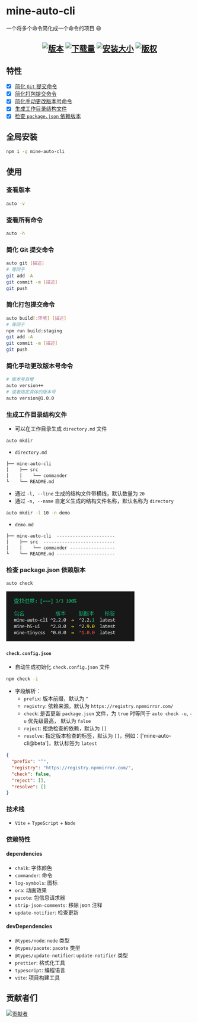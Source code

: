 # mine-auto-cli

一个将多个命令简化成一个命令的项目 😆

<h2 align="center">
  <a href="https://www.npmjs.com/package/mine-auto-cli"><img src="https://img.shields.io/npm/v/mine-auto-cli.svg?logo=npm" alt="版本" /></a>
  <a href="https://www.npmjs.com/package/mine-auto-cli"><img src="https://img.shields.io/npm/dt/mine-auto-cli?logo=Markdown" alt="下载量" /></a>
  <a href="https://www.npmjs.com/package/mine-auto-cli"><img src="https://packagephobia.com/badge?p=mine-auto-cli" alt="安装大小" /></a>
  <a href="https://github.com/biaov/mine-auto-cli/blob/main/LICENSE"><img src="https://img.shields.io/badge/license-MIT-green?logo=Unlicense" alt="版权" /></a>
</h2>

## 特性

- [x] [简化 `Git` 提交命令](#简化-git-提交命令)
- [x] [简化打包提交命令](#简化打包提交命令)
- [x] [简化手动更改版本号命令](#简化手动更改版本号命令)
- [x] [生成工作目录结构文件](#生成工作目录结构文件)
- [x] [检查 `package.json` 依赖版本](#检查-packagejson-依赖版本)

## 全局安装

```sh
npm i -g mine-auto-cli
```

## 使用

### 查看版本

```sh
auto -v
```

### 查看所有命令

```sh
auto -h
```

### 简化 Git 提交命令

```sh
auto git [描述]
# 等同于
git add -A
git commit -m [描述]
git push
```

### 简化打包提交命令

```sh
auto build[:环境] [描述]
# 等同于
npm run build:staging
git add -A
git commit -m [描述]
git push
```

### 简化手动更改版本号命令

```sh
# 版本号自增
auto version++
# 或者指定具体的版本号
auto version@1.0.0
```

### 生成工作目录结构文件

- 可以在工作目录生成 `directory.md` 文件

```sh
auto mkdir
```

- `directory.md`

```MD
├── mine-auto-cli
│    ├── src
│    │    └── commander
└    └── README.md
```

- 通过 `-l, --line` 生成的结构文件带横线，默认数量为 `20`
- 通过 `-n, --name` 自定义生成的结构文件名称，默认名称为 `directory`

```sh
auto mkdir -l 10 -n demo
```

- `demo.md`

```MD
├── mine-auto-cli  ----------------------
│    ├── src  ---------------------------
│    │    └── commander -----------------
└    └── README.md ----------------------
```

### 检查 package.json 依赖版本

```sh
auto check
```

![img](./assets/check.png)

#### `check.config.json`

- 自动生成初始化 `check.config.json` 文件

```sh
npm check -i
```

- 字段解析：
  - `prefix`: 版本前缀，默认为 `^`
  - `registry`: 依赖来源，默认为 `https://registry.npmmirror.com/`
  - `check`: 是否更新 `package.json` 文件，为 `true` 时等同于 `auto check -u`, `-u` 优先级最高， 默认为 `false`
  - `reject`: 拒绝检查的依赖，默认为 `[]`
  - `resolve`: 指定版本检查的标签，默认为 `[]`，例如：['mine-auto-cli@beta']，默认标签为 `latest`

```json
{
  "prefix": "^",
  "registry": "https://registry.npmmirror.com/",
  "check": false,
  "reject": [],
  "resolve": []
}
```

### 技术栈

- `Vite` + `TypeScript` + `Node`

### 依赖特性

#### dependencies

- `chalk`: 字体颜色
- `commander`: 命令
- `log-symbols`: 图标
- `ora`: 动画效果
- `pacote`: 包信息请求器
- `strip-json-comments`: 移除 json 注释
- `update-notifier`: 检查更新

#### devDependencies

- `@types/node`: `node` 类型
- `@types/pacote`: `pacote` 类型
- `@types/update-notifier`: `update-notifier` 类型
- `prettier`: 格式化工具
- `typescript`: 编程语言
- `vite`: 项目构建工具

## 贡献者们

[![贡献者](https://contrib.rocks/image?repo=biaov/mine-auto-cli)](https://github.com/biaov/mine-auto-cli/graphs/contributors)
